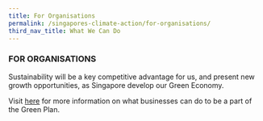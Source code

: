 ```yaml
---
title: For Organisations
permalink: /singapores-climate-action/for-organisations/
third_nav_title: What We Can Do
---
```

### FOR ORGANISATIONS

Sustainability will be a key competitive advantage for us, and present new growth opportunities, as Singapore develop our Green Economy. 

Visit [here](https://www.greenplan.gov.sg/take-action/what-businesses-can-do/) for more information on what businesses can do to be a part of the Green Plan.